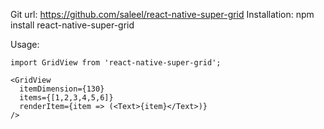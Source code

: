 Git url: https://github.com/saleel/react-native-super-grid
Installation:  npm install react-native-super-grid

Usage:

```
import GridView from 'react-native-super-grid';
```

```
<GridView
  itemDimension={130}
  items={[1,2,3,4,5,6]}
  renderItem={item => (<Text>{item}</Text>)}
/>
```

